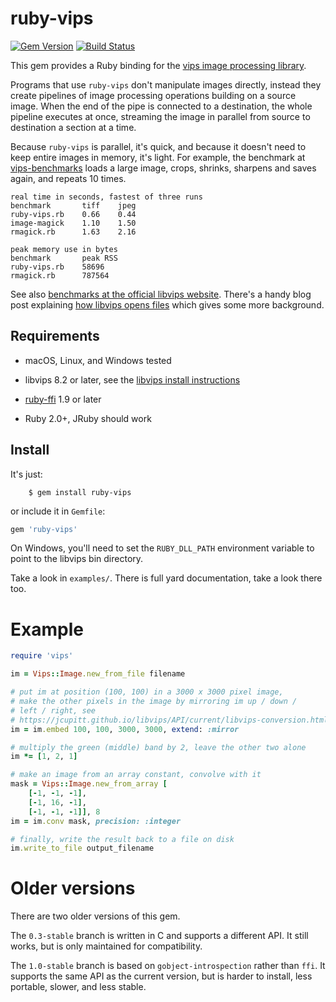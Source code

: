 # ruby-vips

[![Gem Version](https://badge.fury.io/rb/ruby-vips.svg)](https://badge.fury.io/rb/ruby-vips)
[![Build Status](https://travis-ci.org/jcupitt/ruby-vips.svg?branch=master)](https://travis-ci.org/jcupitt/ruby-vips)

This gem provides a Ruby binding for the [vips image processing
library](https://jcupitt.github.io/libvips).

Programs that use `ruby-vips` don't
manipulate images directly, instead they create pipelines of image processing
operations building on a source image. When the end of the pipe is connected
to a destination, the whole pipeline executes at once, streaming the image
in parallel from source to destination a section at a time. 

Because `ruby-vips` is parallel, it's quick, and because it doesn't need to
keep entire images in memory, it's light.  For example, the benchmark at
[vips-benchmarks](https://github.com/jcupitt/vips-benchmarks) loads a
large image, crops, shrinks, sharpens and saves again, and repeats 10 times.

```text
real time in seconds, fastest of three runs
benchmark       tiff    jpeg
ruby-vips.rb    0.66    0.44
image-magick    1.10    1.50
rmagick.rb      1.63    2.16

peak memory use in bytes
benchmark       peak RSS
ruby-vips.rb    58696
rmagick.rb      787564
```

See also [benchmarks at the official libvips
website](https://github.com/jcupitt/libvips/wiki/Speed-and-memory-use).
There's a handy blog post explaining [how libvips opens
files](http://libvips.blogspot.co.uk/2012/06/how-libvips-opens-file.html)
which gives some more background.

## Requirements

  * macOS, Linux, and Windows tested

  * libvips 8.2 or later, see the [libvips install instructions](https://jcupitt.github.io/libvips/install.html)

  * [ruby-ffi](https://github.com/ffi/ffi) 1.9 or later 

  * Ruby 2.0+, JRuby should work

## Install

It's just:

```
	$ gem install ruby-vips
```

or include it in `Gemfile`:

```ruby
gem 'ruby-vips'
```

On Windows, you'll need to set the `RUBY_DLL_PATH` environment variable to 
point to the libvips bin directory.

Take a look in `examples/`. There is full yard documentation, take a look
there too.

# Example

```ruby
require 'vips'

im = Vips::Image.new_from_file filename

# put im at position (100, 100) in a 3000 x 3000 pixel image, 
# make the other pixels in the image by mirroring im up / down / 
# left / right, see
# https://jcupitt.github.io/libvips/API/current/libvips-conversion.html#vips-embed
im = im.embed 100, 100, 3000, 3000, extend: :mirror

# multiply the green (middle) band by 2, leave the other two alone
im *= [1, 2, 1]

# make an image from an array constant, convolve with it
mask = Vips::Image.new_from_array [
    [-1, -1, -1],
    [-1, 16, -1],
    [-1, -1, -1]], 8
im = im.conv mask, precision: :integer

# finally, write the result back to a file on disk
im.write_to_file output_filename
```

# Older versions

There are two older versions of this gem.

The `0.3-stable` branch is written in C and supports a different API. It still
works, but is only maintained for compatibility.

The `1.0-stable` branch is based on `gobject-introspection` rather than
`ffi`. It supports the same API as the current version, but is harder to
install, less portable, slower, and less stable.
